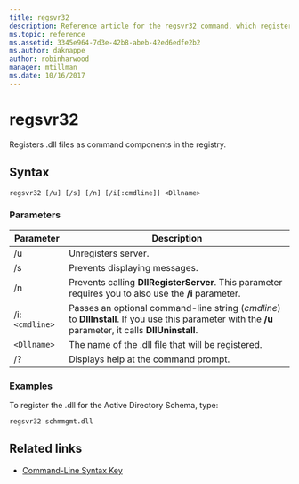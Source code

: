 ```yaml
---
title: regsvr32
description: Reference article for the regsvr32 command, which registers .dll files as command components in the registry.
ms.topic: reference
ms.assetid: 3345e964-7d3e-42b8-abeb-42ed6edfe2b2
ms.author: daknappe
author: robinharwood
manager: mtillman
ms.date: 10/16/2017
---
```


# regsvr32

Registers .dll files as command components in the registry.

## Syntax

```
regsvr32 [/u] [/s] [/n] [/i[:cmdline]] <Dllname>
```

### Parameters

| Parameter | Description |
|--|--|
| /u | Unregisters server. |
| /s | Prevents displaying messages. |
| /n | Prevents calling **DllRegisterServer**. This parameter requires you to also use the **/i** parameter. |
| /i:`<cmdline>` | Passes an optional command-line string (*cmdline*) to **DllInstall**. If you use this parameter with the **/u** parameter, it calls **DllUninstall**. |
| `<Dllname>` | The name of the .dll file that will be registered. |
| /? | Displays help at the command prompt. |

### Examples

To register the .dll for the Active Directory Schema, type:

```
regsvr32 schmmgmt.dll
```

## Related links

- [Command-Line Syntax Key](command-line-syntax-key.md)

